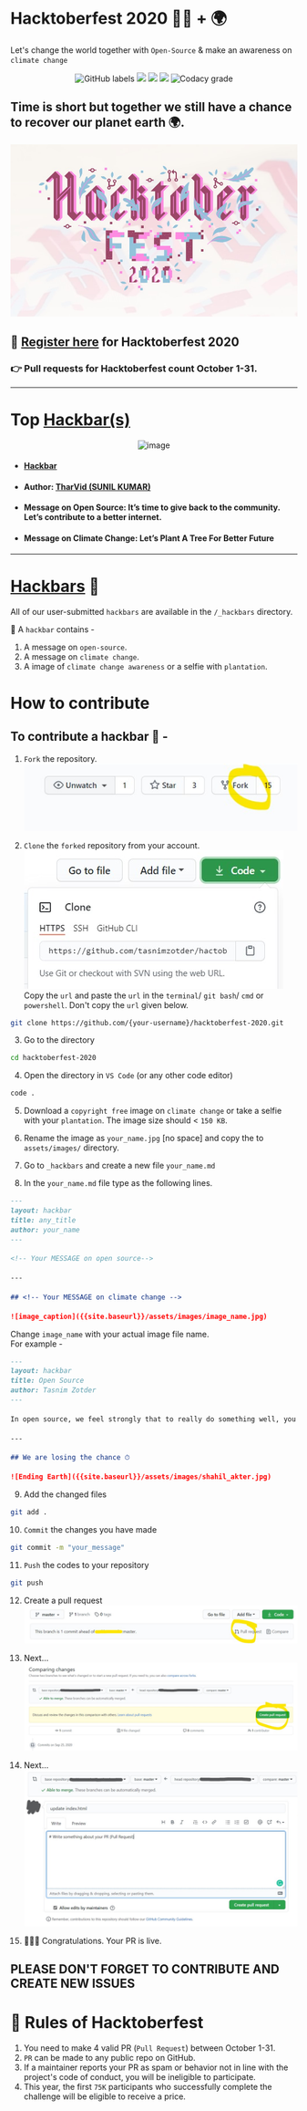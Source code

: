 # Hacktoberfest 2020 👩‍💻 + 🌍

Let's change the world together with `Open-Source` & make an awareness on `climate change`

<p align="center">
  <a><img alt="GitHub labels" src="https://img.shields.io/github/labels/tasnimzotder/hacktoberfest-2020/climate-change?style=flat-square"></a>
  <a><img src="https://img.shields.io/github/hacktoberfest/2020/tasnimzotder/hacktoberfest-2020?style=flat-square" /></a>
  <a><img src="https://img.shields.io/github/issues/tasnimzotder/hacktoberfest-2020?style=flat-square" /></a>
  <a><img src="https://img.shields.io/github/issues-pr/tasnimzotder/hacktoberfest-2020?style=flat-square" /></a>
  <a><img alt="Codacy grade" src="https://img.shields.io/codacy/grade/48f326d1575c4c1faf0531ccfdebc6b1?logo=codacy&style=flat-square"></a>
</p>

## Time is short but together we still have a chance to recover our planet earth 🌍.

![Hacktoberfest](/assets/docs_img/hacktoberfest.jpg)

## 📝 [Register here](https://hacktoberfest.digitalocean.com/) for Hacktoberfest 2020

### 👉 Pull requests for Hacktoberfest count October 1-31.

---

# Top [Hackbar(s)](https://tasnimzotder.github.io/hacktoberfest-2020/hackbars/)

<p align="center">
  <img height="365px" alt="image" src="https://tasnimzotder.github.io/hacktoberfest-2020/assets/images/TharVid.jpg" />
</p>


- #### [Hackbar](https://tasnimzotder.github.io/hacktoberfest-2020/hackbars/tharvid)
- #### Author: [TharVid (SUNIL KUMAR)](https://github.com/TharVid)
- #### Message on Open Source: <b>It’s time to give back to the community. Let’s contribute to a better internet.</b>
- #### Message on Climate Change: <b>Let’s Plant A Tree For Better Future</b>

---

# [Hackbars](https://tasnimzotder.github.io/hacktoberfest-2020/hackbars) 🍫

All of our user-submitted `hackbars` are available in the `/_hackbars` directory.

🎁 A `hackbar` contains -

1. A message on `open-source`.
1. A message on `climate change`.
1. A image of `climate change awareness` or a selfie with `plantation`.

# How to contribute

## To contribute a hackbar 🍫 - 

1. `Fork` the repository.
![Fork](/assets/docs_img/fork.jpg)

2. `Clone` the `forked` repository from your account.
![Clone](/assets/docs_img/clone.jpg)
Copy the `url` and paste the `url` in the `terminal`/ `git bash`/ `cmd` or `powershell`.
Don't copy the `url` given below.
```bash
git clone https://github.com/{your-username}/hacktoberfest-2020.git
```

3. Go to the directory
```bash
cd hacktoberfest-2020
```

4. Open the directory in `VS Code` (or any other code editor)
```bash
code .
```

5. Download a `copyright free` image on `climate change` or take a selfie with your `plantation`. The image size should < `150 KB`.

6. Rename the image as `your_name.jpg` [no space] and copy the to `assets/images/` directory.

7. Go to `_hackbars` and create a new file `your_name.md`

8. In the `your_name.md` file type as the following lines.
```markdown
---
layout: hackbar
title: any_title
author: your_name
---

<!-- Your MESSAGE on open source-->

---

## <!-- Your MESSAGE on climate change -->

![image_caption]({{site.baseurl}}/assets/images/image_name.jpg)
```
Change `image_name` with your actual image file name.<br>
For example -
```markdown
---
layout: hackbar
title: Open Source
author: Tasnim Zotder
---

In open source, we feel strongly that to really do something well, you have to get a lot of people involved.

---

## We are losing the chance ⏱

![Ending Earth]({{site.baseurl}}/assets/images/shahil_akter.jpg)
```

9. Add the changed files
```bash
git add .
```

10. `Commit` the changes you have made
```bash
git commit -m "your_message"
```

11. `Push` the codes to your repository
```bash
git push
```

12. Create a pull request
![PR](/assets/docs_img/PR.jpg)

13. Next...
![PR](/assets/docs_img/PR_1.jpg)

14. Next...
![PR](/assets/docs_img/PR_2.jpg)

15. 🎉🎉🎉 Congratulations. Your PR is live.


## PLEASE DON'T FORGET TO CONTRIBUTE AND CREATE NEW ISSUES

# 📝 Rules of Hacktoberfest

1. You need to make 4 valid PR (`Pull Request`) between October 1-31.
1. `PR` can be made to any public repo on GitHub.
1. If a maintainer reports your PR as spam or behavior not in line with the project's code of conduct, you will be ineligible to participate.
1. This year, the first `75K` participants who successfully complete the challenge will be eligible to receive a price.
